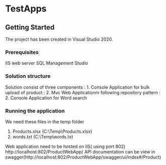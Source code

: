 # TestApps
## Getting Started

The project has been created in Visual Studio 2020.

### Prerequisites

IIS web server
SQL Management Studio


### Solution structure
Solution consist of three components : 1. Console Application for bulk upload of product
                                     : 2. Mvc Web Applicationm following repository pattern
									 : 2. Console Application for Word search

### Running the application
We need these files in the temp folder
1. Products.xlsx  (C:\Temp\Products.xlsx)
2. words.txt  (C:\Temp\words.txt

Web application need to be hosted on IIS( using port 802)
http://localhost:802/ProductWebApp/
API documentation can be view in swagger(http://localhost:802/ProductWebApp/swagger/ui/index#/Product)


